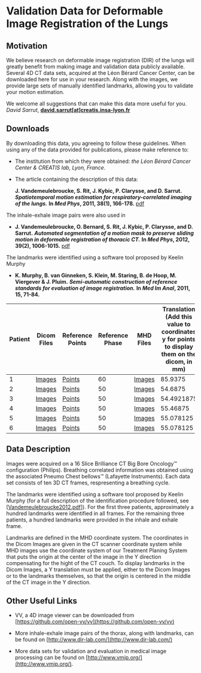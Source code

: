 # Validation Data for Deformable Image Registration of the Lungs

## Motivation

We believe research on deformable image registration (DIR) of the lungs will greatly benefit from making image and validation data publicly available. Several 4D CT data sets, acquired at the Léon Bérard Cancer Center, can be downloaded here for use in your research. Along with the images, we provide large sets of manually identified landmarks, allowing you to validate your motion estimation.

We welcome all suggestions that can make this data more useful for you.  _David Sarrut_,  **[david.sarrut[at]creatis.insa-lyon.fr](mailto:david.sarrut@creatis.insa-lyon.fr)**


## Downloads

By downloading this data, you agreeing to follow these guidelines. When using any of the data provided for publications, please make reference to:

-   The institution from which they were obtained:  _the Léon Bérard Cancer Center & CREATIS lab, Lyon, France._
    
-   The article containing the description of this data:
    
    **J. Vandemeulebroucke, S. Rit, J. Kybic, P. Clarysse, and D. Sarrut.**  _**Spatiotemporal motion estimation for respiratory-correlated imaging of the lungs.**_  **In  _Med Phys_, 2011, 38(1), 166-178.**  [pdf](https://github.com/open-vv/popi-model/blob/master/Vandemeulebroucke2011.pdf "pdf")
    

The inhale-exhale image pairs were also used in

-   **J. Vandemeulebroucke, O. Bernard, S. Rit, J. Kybic, P. Clarysse, and D. Sarrut.**  _**Automated segmentation of a motion mask to preserve sliding motion in deformable registration of thoracic CT.**_  **In  _Med Phys_, 2012, 39(2), 1006-1015.**  [pdf](https://github.com/open-vv/popi-model/blob/master/Vandemeulebroucke2012.pdf "pdf")
    

The landmarks were identified using a software tool proposed by Keelin Murphy

-   **K. Murphy, B. van Ginneken, S. Klein, M. Staring, B. de Hoop, M. Viergever & J. Pluim.**  _**Semi-automatic construction of reference standards for evaluation of image registration.**_  **In  _Med Im Anal_, 2011, 15, 71-84.**
    

| Patient | Dicom Files | Reference Points | Reference Phase | MHD Files | Translation (Add this value to coordinates y for points to display them on the dicom, in mm) |
| ------- | -------------- | ------ | ------ | ------ | ------ |
| 1       | [Images](http://www.creatis.insa-lyon.fr/~srit/POPI/MedPhys11/bl/dcm) | [Points](http://www.creatis.insa-lyon.fr/~srit/POPI/MedPhys11/bl/pts) | 60 | [Images](http://www.creatis.insa-lyon.fr/~srit/POPI/MedPhys11/bl/mhd) | 85.9375 |
| 2       | [Images](http://www.creatis.insa-lyon.fr/~srit/POPI/MedPhys11/ng/dcm) | [Points](http://www.creatis.insa-lyon.fr/~srit/POPI/MedPhys11/ng/pts) | 50 | [Images](http://www.creatis.insa-lyon.fr/~srit/POPI/MedPhys11/ng/mhd) | 54.6875 |
| 3       | [Images](http://www.creatis.insa-lyon.fr/~srit/POPI/MedPhys11/dx/dcm) | [Points](http://www.creatis.insa-lyon.fr/~srit/POPI/MedPhys11/dx/pts) | 50 | [Images](http://www.creatis.insa-lyon.fr/~srit/POPI/MedPhys11/dx/mhd) | 54.4921875 |
| 4       | [Images](http://www.creatis.insa-lyon.fr/~srit/POPI/MedPhys11/gt/dcm) | [Points](http://www.creatis.insa-lyon.fr/~srit/POPI/MedPhys11/gt/pts) | 50 | [Images](http://www.creatis.insa-lyon.fr/~srit/POPI/MedPhys11/gt/mhd) | 55.46875 |
| 5       | [Images](http://www.creatis.insa-lyon.fr/~srit/POPI/MedPhys11/mm2/dcm) | [Points](http://www.creatis.insa-lyon.fr/~srit/POPI/MedPhys11/mm2/pts) | 50 | [Images](http://www.creatis.insa-lyon.fr/~srit/POPI/MedPhys11/mm2/mhd) | 55.078125 |
| 6       | [Images](http://www.creatis.insa-lyon.fr/~srit/POPI/MedPhys11/bh/dcm) | [Points](http://www.creatis.insa-lyon.fr/~srit/POPI/MedPhys11/bh/pts) | 50 | [Images](http://www.creatis.insa-lyon.fr/~srit/POPI/MedPhys11/bh/mhd) | 55.078125 |


## Data Description

Images were acquired on a 16 Slice Brilliance CT Big Bore Oncology™ configuration (Philips). Breathing correlated information was obtained using the associated Pneumo Chest bellows™ (Lafayette Instruments). Each data set consists of ten 3D CT frames, respresenting a breathing cycle.

The landmarks were identified using a software tool proposed by Keelin Murphy (for a full description of the identification procedure followed, see  [[Vandemeulebroucke2012.pdf](https://github.com/open-vv/popi-model/blob/master/Vandemeulebroucke2012.pdf "[Vandemeulebroucke2012.pdf")]). For the first three patients, approximately a hundred landmarks were identified in all frames. For the remaining three patients, a hundred landmarks were provided in the inhale and exhale frame.

 Landmarks are defined in the MHD coordinate system. The coordinates in the Dicom Images are given in the CT scanner coordinate system while MHD images use the coordinate system of our Treatment Planing System that puts the origin at the center of the image in the Y direction compensating for the hight of the CT couch. To display landmarks in the Dicom Images, a Y translation must be applied, either to the Dicom Images or to the landmarks themselves, so that the origin is centered in the middle of the CT image in the Y direction.

## Other Useful Links

-   VV, a 4D image viewer can be downloaded from  [https://github.com/open-vv/vv](https://github.com/open-vv/vv)
    
-   More inhale-exhale image pairs of the thorax, along with landmarks, can be found on  [http://www.dir-lab.com/](http://www.dir-lab.com/)
    
-   More data sets for validation and evaluation in medical image processing can be found on  [http://www.vmip.org/](http://www.vmip.org/).


